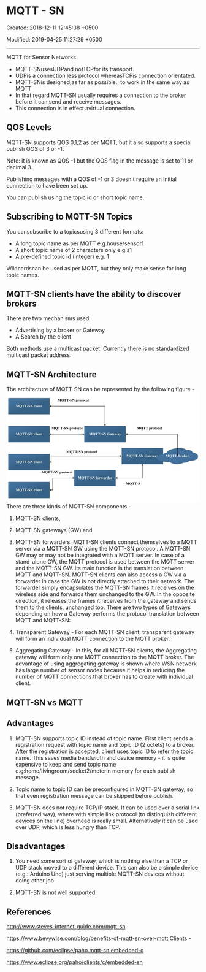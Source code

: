 # MQTT - SN

Created: 2018-12-11 12:45:38 +0500

Modified: 2019-04-25 11:27:29 +0500

---

MQTT for Sensor Networks

- MQTT-SNusesUDPand notTCPfor its transport.
- UDPis a connection less protocol whereasTCPis connection orientated.
- MQTT-SNis designed,as far as possible., to work in the same way as MQTT
- In that regard MQTT-SN usually requires a connection to the broker before it can send and receive messages.
- This connection is in effect avirtual connection.

## QOS Levels

MQTT-SN supports QOS 0,1,2 as per MQTT, but it also supports a special publish QOS of 3 or -1.

Note: it is known as QOS -1 but the QOS flag in the message is set to 11 or decimal 3.

Publishing messages with a QOS of -1 or 3 doesn't require an initial connection to have been set up.

You can publish using the topic id or short topic name.

## Subscribing to MQTT-SN Topics

You cansubscribe to a topicsusing 3 different formats:

- A long topic name as per MQTT e.g.house/sensor1
- A short topic name of 2 characters only e.g.s1
- A pre-defined topic id (integer) e.g. 1

Wildcardscan be used as per MQTT, but they only make sense for long topic names.

## MQTT-SN clients have the ability to discover brokers

There are two mechanisms used:

- Advertising by a broker or Gateway
- A Search by the client

Both methods use a multicast packet. Currently there is no standardized multicast packet address.

## MQTT-SN Architecture

The architecture of MQTT-SN can be represented by the following figure -
![image](media/MQTT---SN-image1.jpg)
There are three kinds of MQTT-SN components -

1. MQTT-SN clients,

2. MQTT-SN gateways (GW) and

3. MQTT-SN forwarders.
MQTT-SN clients connect themselves to a MQTT server via a MQTT-SN GW using the MQTT-SN protocol. A MQTT-SN GW may or may not be integrated with a MQTT server. In case of a stand-alone GW, the MQTT protocol is used between the MQTT server and the MQTT-SN GW. Its main function is the translation between MQTT and MQTT-SN. MQTT-SN clients can also access a GW via a forwarder in case the GW is not directly attached to their network. The forwarder simply encapsulates the MQTT-SN frames it receives on the wireless side and forwards them unchanged to the GW. In the opposite direction, it releases the frames it receives from the gateway and sends them to the clients, unchanged too.
There are two types of Gateways depending on how a Gateway performs the protocol translation between MQTT and MQTT-SN:
1. Transparent Gateway - For each MQTT-SN client, transparent gateway will form an individual MQTT connection to the MQTT broker.

2. Aggregating Gateway - In this, for all MQTT-SN clients, the Aggregating gateway will form only one MQTT connection to the MQTT broker. The advantage of using aggregating gateway is shown where WSN network has large number of sensor nodes because it helps in reducing the number of MQTT connections that broker has to create with individual client.

## MQTT-SN vs MQTT

## Advantages

1. MQTT-SN supports topic ID instead of topic name. First client sends a registration request with topic name and topic ID (2 octets) to a broker. After the registration is accepted, client uses topic ID to refer the topic name. This saves media bandwidth and device memory - it is quite expensive to keep and send topic name e.g:home/livingroom/socket2/meterin memory for each publish message.

2. Topic name to topic ID can be preconfigured in MQTT-SN gateway, so that even registration message can be skipped before publish.

3. MQTT-SN does not require TCP/IP stack. It can be used over a serial link (preferred way), where with simple link protocol (to distinguish different devices on the line) overhead is really small. Alternatively it can be used over UDP, which is less hungry than TCP.

## Disadvantages

1. You need some sort of gateway, which is nothing else than a TCP or UDP stack moved to a different device. This can also be a simple device (e.g.: Arduino Uno) just serving multiple MQTT-SN devices without doing other job.

2. MQTT-SN is not well supported.

## References

<http://www.steves-internet-guide.com/mqtt-sn>

<https://www.bevywise.com/blog/benefits-of-mqtt-sn-over-mqtt>
Clients -

<https://github.com/eclipse/paho.mqtt-sn.embedded-c>

<https://www.eclipse.org/paho/clients/c/embedded-sn>
